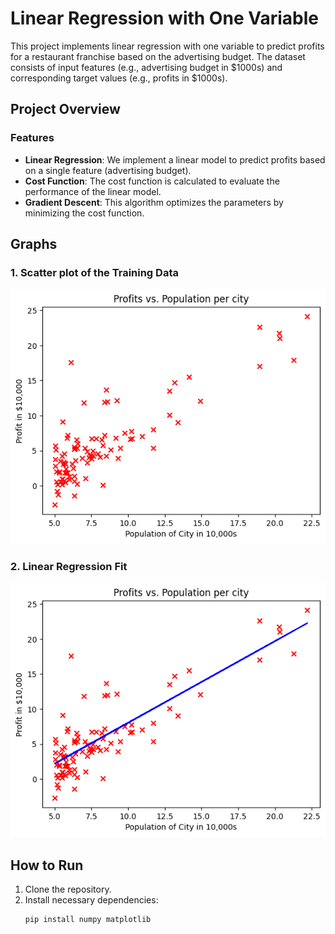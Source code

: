 # Linear Regression with One Variable

This project implements linear regression with one variable to predict profits for a restaurant franchise based on the advertising budget. The dataset consists of input features (e.g., advertising budget in $1000s) and corresponding target values (e.g., profits in $1000s).

## Project Overview

### Features
- **Linear Regression**: We implement a linear model to predict profits based on a single feature (advertising budget).
- **Cost Function**: The cost function is calculated to evaluate the performance of the linear model.
- **Gradient Descent**: This algorithm optimizes the parameters by minimizing the cost function.

## Graphs

### 1. Scatter plot of the Training Data

![Scatter plot](./out/scatter.png)

### 2. Linear Regression Fit

![Linear Regression Fit](./out/regression_plot.png)

## How to Run

1. Clone the repository.
2. Install necessary dependencies:
   ```bash
   pip install numpy matplotlib
